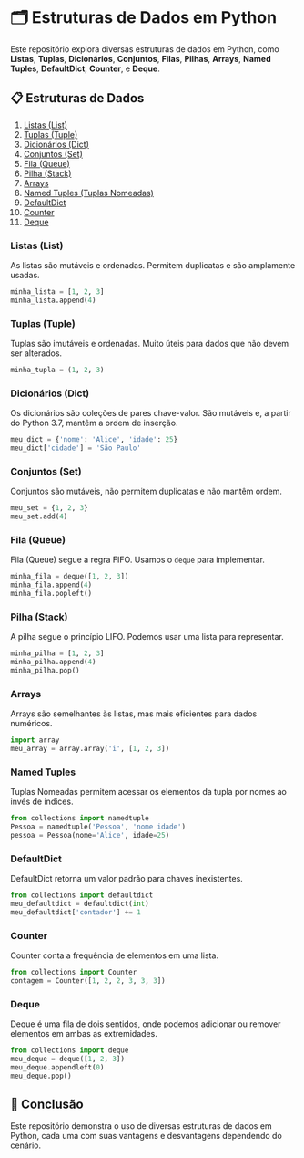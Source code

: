 # 🗂️ Estruturas de Dados em Python

Este repositório explora diversas estruturas de dados em Python, como **Listas**, **Tuplas**, **Dicionários**, **Conjuntos**, **Filas**, **Pilhas**, **Arrays**, **Named Tuples**, **DefaultDict**, **Counter**, e **Deque**. 

## 📋 Estruturas de Dados
1. [Listas (List)](#listas)
2. [Tuplas (Tuple)](#tuplas)
3. [Dicionários (Dict)](#dicionarios)
4. [Conjuntos (Set)](#conjuntos)
5. [Fila (Queue)](#fila)
6. [Pilha (Stack)](#pilha)
7. [Arrays](#arrays)
8. [Named Tuples (Tuplas Nomeadas)](#named-tuples)
9. [DefaultDict](#defaultdict)
10. [Counter](#counter)
11. [Deque](#deque)

### Listas (List)
As listas são mutáveis e ordenadas. Permitem duplicatas e são amplamente usadas.
```python
minha_lista = [1, 2, 3]
minha_lista.append(4)
```

### Tuplas (Tuple)
Tuplas são imutáveis e ordenadas. Muito úteis para dados que não devem ser alterados.
```python
minha_tupla = (1, 2, 3)
```

### Dicionários (Dict)
Os dicionários são coleções de pares chave-valor. São mutáveis e, a partir do Python 3.7, mantêm a ordem de inserção.
```python
meu_dict = {'nome': 'Alice', 'idade': 25}
meu_dict['cidade'] = 'São Paulo'
```

### Conjuntos (Set)
Conjuntos são mutáveis, não permitem duplicatas e não mantêm ordem.
```python
meu_set = {1, 2, 3}
meu_set.add(4)
```

### Fila (Queue)
Fila (Queue) segue a regra FIFO. Usamos o `deque` para implementar.
```python
minha_fila = deque([1, 2, 3])
minha_fila.append(4)
minha_fila.popleft()
```

### Pilha (Stack)
A pilha segue o princípio LIFO. Podemos usar uma lista para representar.
```python
minha_pilha = [1, 2, 3]
minha_pilha.append(4)
minha_pilha.pop()
```

### Arrays
Arrays são semelhantes às listas, mas mais eficientes para dados numéricos.
```python
import array
meu_array = array.array('i', [1, 2, 3])
```

### Named Tuples
Tuplas Nomeadas permitem acessar os elementos da tupla por nomes ao invés de índices.
```python
from collections import namedtuple
Pessoa = namedtuple('Pessoa', 'nome idade')
pessoa = Pessoa(nome='Alice', idade=25)
```

### DefaultDict
DefaultDict retorna um valor padrão para chaves inexistentes.
```python
from collections import defaultdict
meu_defaultdict = defaultdict(int)
meu_defaultdict['contador'] += 1
```

### Counter
Counter conta a frequência de elementos em uma lista.
```python
from collections import Counter
contagem = Counter([1, 2, 2, 3, 3, 3])
```

### Deque
Deque é uma fila de dois sentidos, onde podemos adicionar ou remover elementos em ambas as extremidades.
```python
from collections import deque
meu_deque = deque([1, 2, 3])
meu_deque.appendleft(0)
meu_deque.pop()
```

## 🏁 Conclusão
Este repositório demonstra o uso de diversas estruturas de dados em Python, cada uma com suas vantagens e desvantagens dependendo do cenário.
